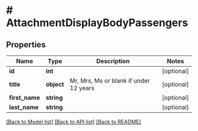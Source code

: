 # # AttachmentDisplayBodyPassengers

## Properties

Name | Type | Description | Notes
------------ | ------------- | ------------- | -------------
**id** | **int** |  | [optional]
**title** | **object** | Mr, Mrs, Ms or blank if under 12 years | [optional]
**first_name** | **string** |  | [optional]
**last_name** | **string** |  | [optional]

[[Back to Model list]](../../README.md#models) [[Back to API list]](../../README.md#endpoints) [[Back to README]](../../README.md)

